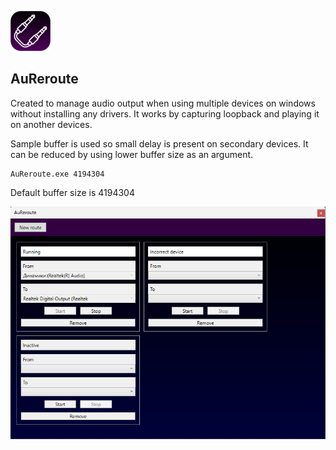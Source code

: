![logo](/Media/icon64x64.png)
## AuReroute

Created to manage audio output when using multiple devices on windows without installing any drivers. It works by capturing loopback and playing it on another devices.

Sample buffer is used so small delay is present on secondary devices. It can be reduced by using lower buffer size as an argument.
```
AuReroute.exe 4194304

```
Default buffer size is 4194304

![Main window screenshot](/Media/main-window.png)
